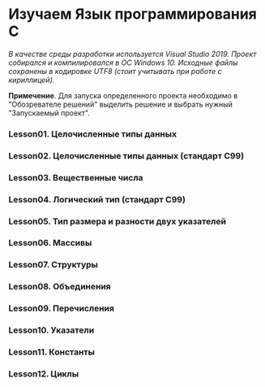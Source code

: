 # Изучаем Язык программирования C

*В качестве среды разработки используется Visual Studio 2019. Проект собирался и компилировался в ОС Windows 10.*
*Исходные файлы сохранены в кодировке UTF8 (стоит учитывать при работе с кириллицей).*

**Примечение**. Для запуска определенного проекта необходимо в "Обозревателе решений"
выделить решение и выбрать нужный "Запускаемый проект".

### Lesson01. Целочисленные типы данных

### Lesson02. Целочисленные типы данных (стандарт C99)

### Lesson03. Вещественные числа

### Lesson04. Логический тип (стандарт C99)

### Lesson05. Тип размера и разности двух указателей

### Lesson06. Массивы

### Lesson07. Структуры

### Lesson08. Объединения

### Lesson09. Перечисления

### Lesson10. Указатели

### Lesson11. Константы

### Lesson12. Циклы
